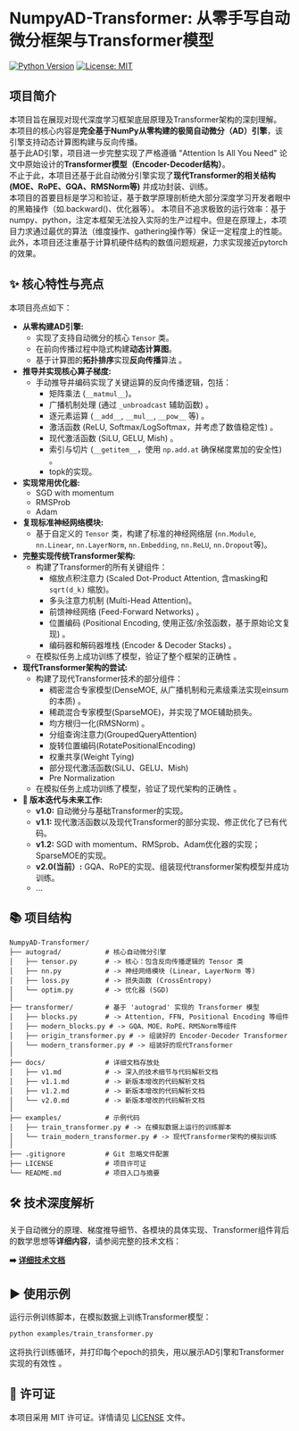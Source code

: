 # NumpyAD-Transformer: 从零手写自动微分框架与Transformer模型

[![Python Version](https://img.shields.io/badge/Python-3.8%2B-blue.svg)](https://www.python.org/)
[![License: MIT](https://img.shields.io/badge/License-MIT-yellow.svg)](https://opensource.org/licenses/MIT)

## 项目简介

本项目旨在展现对现代深度学习框架底层原理及Transformer架构的深刻理解。  
本项目的核心内容是**完全基于NumPy从零构建的极简自动微分（AD）引擎**，该引擎支持动态计算图构建与反向传播。  
基于此AD引擎，项目进一步完整实现了严格遵循 "Attention Is All You Need" 论文中原始设计的**Transformer模型（Encoder-Decoder结构）**。  
不止于此，本项目还基于此自动微分引擎实现了**现代Transformer的相关结构(MOE、RoPE、GQA、RMSNorm等)** 并成功封装、训练。    
本项目的首要目标是学习和验证，基于数学原理剖析绝大部分深度学习开发者眼中的黑箱操作（如.backward()、优化器等）。
本项目不追求极致的运行效率：基于numpy、python，注定本框架无法投入实际的生产过程中。但是在原理上，本项目力求通过最优的算法（维度操作、gathering操作等）保证一定程度上的性能。此外，本项目还注重基于计算机硬件结构的数值问题规避，力求实现接近pytorch的效果。

## ✨ 核心特性与亮点

本项目亮点如下：

* **从零构建AD引擎:**
    * 实现了支持自动微分的核心 `Tensor` 类。
    * 在前向传播过程中隐式构建**动态计算图**。
    * 基于计算图的**拓扑排序**实现**反向传播**算法 。
* **推导并实现核心算子梯度:**
    * 手动推导并编码实现了关键运算的反向传播逻辑，包括：
        * 矩阵乘法 (`__matmul__`)。
        * 广播机制处理 (通过 `_unbroadcast` 辅助函数) 。
        * 逐元素运算 (`__add__`, `__mul__`, `__pow__` 等) 。
        * 激活函数 (ReLU, Softmax/LogSoftmax，并考虑了数值稳定性) 。
        * 现代激活函数 (SiLU, GELU, Mish) 。
        * 索引与切片 (`__getitem__`，使用 `np.add.at` 确保梯度累加的安全性) 。
        * topk的实现。
* **实现常用优化器:**
    * SGD with momentum
    * RMSProb
    * Adam
* **复现标准神经网络模块:**
    * 基于自定义的 `Tensor` 类，构建了标准的神经网络层 (`nn.Module`, `nn.Linear`, `nn.LayerNorm`, `nn.Embedding`, `nn.ReLU`, `nn.Dropout`等)。
* **完整实现传统Transformer架构:**
    * 构建了Transformer的所有关键组件：
        * 缩放点积注意力 (Scaled Dot-Product Attention, 含masking和 `sqrt(d_k)` 缩放)。
        * 多头注意力机制 (Multi-Head Attention)。
        * 前馈神经网络 (Feed-Forward Networks) 。
        * 位置编码 (Positional Encoding, 使用正弦/余弦函数，基于原始论文复现) 。
        * 编码器和解码器堆栈 (Encoder & Decoder Stacks) 。
    * 在模拟任务上成功训练了模型，验证了整个框架的正确性 。
* **现代Transformer架构的尝试:**
    * 构建了现代Transformer技术的部分组件：
        * 稠密混合专家模型(DenseMOE, 从广播机制和元素级乘法实现einsum的本质) 。
        * 稀疏混合专家模型(SparseMOE)，并实现了MOE辅助损失。
        * 均方根归一化(RMSNorm) 。
        * 分组查询注意力(GroupedQueryAttention)
        * 旋转位置编码(RotatePositionalEncoding)
        * 权重共享(Weight Tying)
        * 部分现代激活函数(SiLU、GELU、Mish)
        * Pre Normalization
    * 在模拟任务上成功训练了模型，验证了现代架构的正确性 。
* **🚀 版本迭代与未来工作:**
    * **v1.0:** 自动微分与基础Transformer的实现。
    * **v1.1:** 现代激活函数以及现代Transformer的部分实现、修正优化了已有代码。
    * **v1.2:** SGD with momentum、RMSprob、Adam优化器的实现；SparseMOE的实现。
    * **v2.0(当前）:** GQA、RoPE的实现、组装现代transformer架构模型并成功训练。
    * ...
## 📚 项目结构

```
NumpyAD-Transformer/
├── autograd/           # 核心自动微分引擎
│   ├── tensor.py       # -> 核心：包含反向传播逻辑的 Tensor 类
│   ├── nn.py           # -> 神经网络模块 (Linear, LayerNorm 等)
│   ├── loss.py         # -> 损失函数 (CrossEntropy)
│   └── optim.py        # -> 优化器 (SGD)
│
├── transformer/        # 基于 'autograd' 实现的 Transformer 模型
│   ├── blocks.py       # -> Attention, FFN, Positional Encoding 等组件
│   ├── modern_blocks.py # -> GQA、MOE、RoPE、RMSNorm等组件
│   ├── origin_transformer.py # -> 组装好的 Encoder-Decoder Transformer
│   └── modern_transformer.py # -> 组装好的现代Transformer
│
├── docs/               # 详细文档存放处
│   ├── v1.md           # -> 深入的技术细节与代码解析文档
│   ├── v1.1.md         # -> 新版本增改的代码解析文档
│   ├── v1.2.md         # -> 新版本增改的代码解析文档
│   └── v2.0.md         # -> 新版本增改的代码解析文档
│
├── examples/           # 示例代码
│   ├── train_transformer.py # -> 在模拟数据上运行的训练脚本
│   └── train_modern_transformer.py # -> 现代Transformer架构的模拟训练
│
├── .gitignore          # Git 忽略文件配置
├── LICENSE             # 项目许可证
└── README.md           # 项目入口与摘要
```

## 🛠️ 技术深度解析

关于自动微分的原理、梯度推导细节、各模块的具体实现、Transformer组件背后的数学思想等**详细内容**，请参阅完整的技术文档：

**➡️ [详细技术文档](./docs)**

## ▶️ 使用示例

运行示例训练脚本，在模拟数据上训练Transformer模型：

```bash
python examples/train_transformer.py
```

这将执行训练循环，并打印每个epoch的损失，用以展示AD引擎和Transformer实现的有效性 。

## 📜 许可证

本项目采用 MIT 许可证。详情请见 [LICENSE](./LICENSE) 文件。
